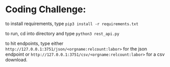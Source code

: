 # Coding Challenge:

to install requirements, type `pip3 install -r requirements.txt`

to run, cd into directory and type `python3 rest_api.py`

to hit endpoints, type either `http://127.0.0.1:3751/json/<orgname:relcount:labor>` for the json endpoint
or `http://127.0.0.1:3751/csv/<orgname:relcount:labor>` for a csv download. 